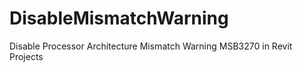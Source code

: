 DisableMismatchWarning
======================

 Disable Processor Architecture Mismatch Warning MSB3270 in Revit Projects
